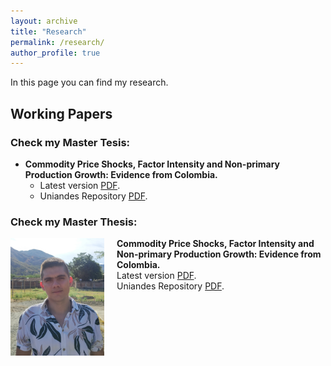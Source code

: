 ```yaml
---
layout: archive
title: "Research"
permalink: /research/
author_profile: true
---
```

In this page you can find my research. 

## Working Papers



### Check my Master Tesis:
* **Commodity Price Shocks, Factor Intensity and Non-primary Production Growth: Evidence from Colombia.**
  *  Latest version [PDF](/files/Commodity_price_Rengifo.pdf).
  *  Uniandes Repository [PDF](https://repositorio.uniandes.edu.co/entities/publication/71893776-ea19-4290-909b-341633836cce).


### Check my Master Thesis:
<div style="display: flex; align-items: flex-start; margin-bottom: 20px;">
  <img src="images/perfile3v1.jpg" alt="Image related to Commodity Price Shocks" style="width: 150px; height: auto; margin-right: 20px;">
  <div>
    <strong>Commodity Price Shocks, Factor Intensity and Non-primary Production Growth: Evidence from Colombia.</strong><br>
    Latest version <a href="/files/Commodity_price_Rengifo.pdf">PDF</a>.<br>
    Uniandes Repository <a href="https://repositorio.uniandes.edu.co/entities/publication/71893776-ea19-4290-909b-341633836cce">PDF</a>.
  </div>
</div>



